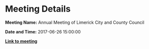 # Meeting Details

**Meeting Name:** Annual Meeting of Limerick City and County Council

**Date and Time:** 2017-06-26 15:00:00

**<a href="https://www.limerick.ie/council/whats-on/annual-meeting-limerick-city-and-county-council" target="_blank">Link to meeting</a>**
